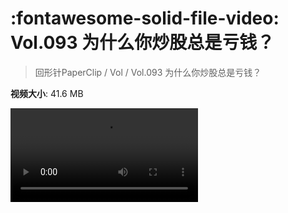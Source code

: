 # :fontawesome-solid-file-video: Vol.093 为什么你炒股总是亏钱？

> 回形针PaperClip / Vol / Vol.093 为什么你炒股总是亏钱？

**视频大小**: 41.6 MB

<div class="video"><video src="https://file.hsyhx.top/archive/回形针PaperClip/Vol/Vol.093 为什么你炒股总是亏钱？.mp4" controls preload>🤔 您的浏览器不支持 video 标签</video></div>